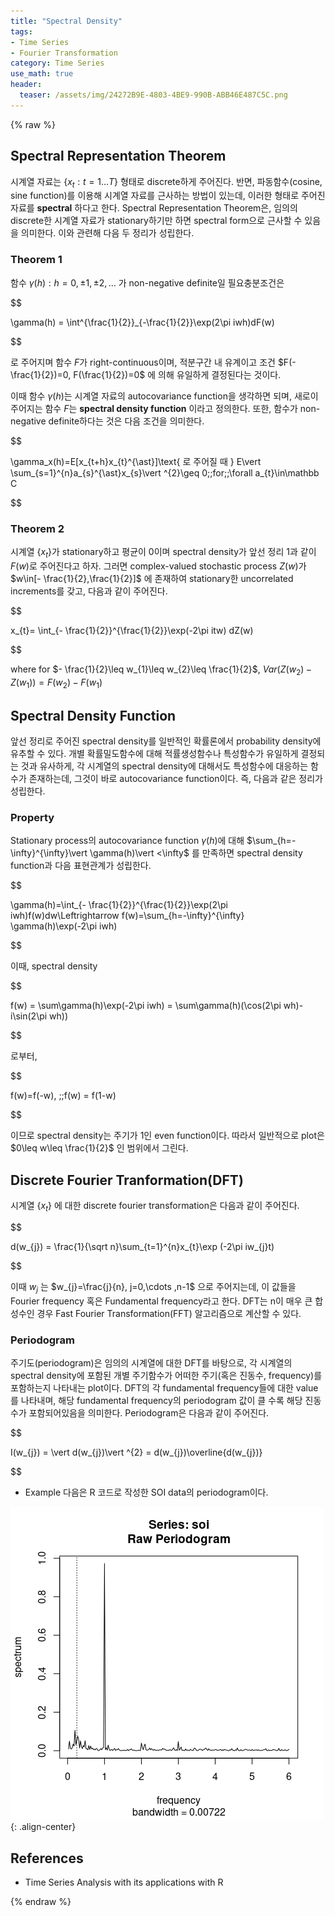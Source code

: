 ```yaml
---
title: "Spectral Density"
tags:
- Time Series
- Fourier Transformation
category: Time Series
use_math: true
header: 
  teaser: /assets/img/24272B9E-4803-4BE9-990B-ABB46E487C5C.png
---
```

{% raw %}
## Spectral Representation Theorem

시계열 자료는 $\{x_{t}: t=1\ldots T\}$ 형태로 discrete하게 주어진다. 반면, 파동함수(cosine, sine function)를 이용해 시계열 자료를 근사하는 방법이 있는데, 이러한 형태로 주어진 자료를 **spectral** 하다고 한다. Spectral Representation Theorem은, 임의의 discrete한 시계열 자료가 stationary하기만 하면 spectral form으로 근사할 수 있음을 의미한다. 이와 관련해 다음 두 정리가 성립한다.

### Theorem 1
함수 $\gamma(h) : h=0,\pm1,\pm2,\ldots$ 가 non-negative definite일 필요충분조건은

$$

\gamma(h) = \int^{\frac{1}{2}}_{-\frac{1}{2}}\exp(2\pi iwh)dF(w)

$$

로 주어지며 함수 $F$가 right-continuous이며, 적분구간 내 유계이고 조건 $F(-\frac{1}{2})=0, F(\frac{1}{2})=0$ 에 의해 유일하게 결정된다는 것이다.

이때 함수 $\gamma(h)$는 시계열 자료의 autocovariance function을 생각하면 되며, 새로이 주어지는 함수 $F$는 **spectral density function** 이라고 정의한다. 또한, 함수가 non-negative definite하다는 것은 다음 조건을 의미한다.

$$

\gamma_x(h)=E[x_{t+h}x_{t}^{\ast}]\text{ 로 주어질 때 } E\vert \sum_{s=1}^{n}a_{s}^{\ast}x_{s}\vert ^{2}\geq 0\;\;for\;\;\forall a_{t}\in\mathbb C

$$

### Theorem 2
시계열 $\{x_t\}$가 stationary하고 평균이 0이며 spectral density가 앞선 정리 1과 같이 $F(w)$로 주어진다고 하자. 그러면 complex-valued stochastic process $Z(w)$가 $w\in[- \frac{1}{2},\frac{1}{2}]$ 에 존재하여 stationary한 uncorrelated increments를 갖고, 다음과 같이 주어진다.

$$

x_{t}= \int_{- \frac{1}{2}}^{\frac{1}{2}}\exp(-2\pi itw) dZ(w)

$$

where for $- \frac{1}{2}\leq w_{1}\leq w_{2}\leq \frac{1}{2}$, $Var(Z(w_{2})-Z(w_{1})) = F(w_{2})-F(w_{1})$ 

## Spectral Density Function
앞선 정리로 주어진 spectral density를 일반적인 확률론에서 probability density에 유추할 수 있다.  개별 확률밀도함수에 대해 적률생성함수나 특성함수가 유일하게 결정되는 것과 유사하게, 각 시계열의 spectral density에 대해서도 특성함수에 대응하는 함수가 존재하는데, 그것이 바로 autocovariance function이다. 즉, 다음과 같은 정리가 성립한다.

### Property
Stationary process의 autocovariance function $\gamma(h)$에 대해 $\sum_{h=-\infty}^{\infty}\vert \gamma(h)\vert <\infty$ 를 만족하면 spectral density function과 다음 표현관계가 성립한다.

$$

\gamma(h)=\int_{- \frac{1}{2}}^{\frac{1}{2}}\exp(2\pi iwh)f(w)dw\Leftrightarrow f(w)=\sum_{h=-\infty}^{\infty} \gamma(h)\exp(-2\pi iwh)

$$

이때, spectral density

$$

f(w) = \sum\gamma(h)\exp(-2\pi iwh) = \sum\gamma(h)(\cos(2\pi wh)-i\sin(2\pi wh))

$$

로부터,

$$

f(w)=f(-w), \;\;f(w) = f(1-w)

$$

이므로 spectral density는 주기가 1인 even function이다. 따라서 일반적으로 plot은 $0\leq w\leq \frac{1}{2}$ 인 범위에서 그린다.

## Discrete Fourier Tranformation(DFT)
시계열 $\{x_t\}$ 에 대한 discrete fourier transformation은 다음과 같이 주어진다.

$$

d(w_{j}) = \frac{1}{\sqrt n}\sum_{t=1}^{n}x_{t}\exp (-2\pi iw_{j}t)

$$

이때 $w_{j}$ 는 $w_{j}=\frac{j}{n}, j=0,\cdots ,n-1$ 으로 주어지는데, 이 값들을 Fourier frequency 혹은 Fundamental frequency라고 한다. DFT는 n이 매우 큰 합성수인 경우 Fast Fourier Transformation(FFT) 알고리즘으로 계산할 수 있다. 

### Periodogram
주기도(periodogram)은 임의의 시계열에 대한 DFT를 바탕으로, 각 시계열의 spectral density에 포함된 개별 주기함수가 어떠한 주기(혹은 진동수, frequency)를 포함하는지 나타내는 plot이다. DFT의 각 fundamental frequency들에 대한 value를 나타내며, 해당 fundamental frequency의 periodogram 값이 클 수록 해당 진동수가 포함되어있음을 의미한다. Periodogram은 다음과 같이 주어진다.

$$

I(w_{j}) = \vert d(w_{j})\vert ^{2} = d(w_{j})\overline{d(w_{j})}

$$

- Example
다음은 R 코드로 작성한 SOI data의 periodogram이다.


![](/assets/img/24272B9E-4803-4BE9-990B-ABB46E487C5C.png){: .align-center}

## References
- Time Series Analysis with its applications with R


{% endraw %}
